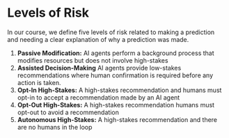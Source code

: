 # Levels of Risk

In our course, we define five levels of risk related to making a prediction and needing a clear explanation of why a prediction was made.

1. **Passive Modification:** AI agents perform a background process that modifies resources but does not involve high-stakes
2. **Assisted Decision-Making** AI agents provide low-stakes recommendations where human confirmation is required before any action is taken.
3. **Opt-In High-Stakes:** A high-stakes recommendation and humans must opt-in to accept a recommendation made by an AI agent
4. **Opt-Out High-Stakes:** A high-stakes recommendation humans must opt-out to avoid a recommendation
5. **Autonomous High-Stakes:** A high-stakes recommendation and there are no humans in the loop

